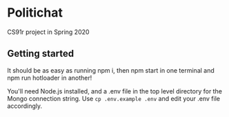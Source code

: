 # Politichat

CS91r project in Spring 2020

## Getting started

It should be as easy as running npm i, then npm start in one terminal and npm
run hotloader in another!

You'll need Node.js installed, and a .env file in the top level directory for the Mongo connection
string. Use `cp .env.example .env` and edit your .env file accordingly.
